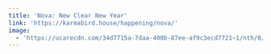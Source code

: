 ```yaml
---
title: 'Nova: New Clear New Year'
link: 'https://karmabird.house/happening/nova/'
image:
  - 'https://ucarecdn.com/34d7715a-7daa-400b-87ee-af9c3ecd7721~1/nth/0/'
---
```


